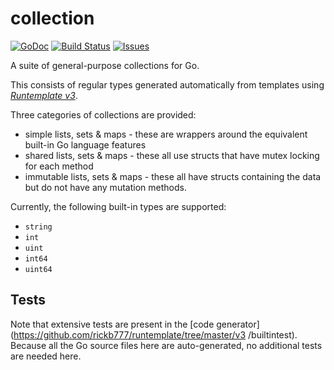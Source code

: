 # collection

[![GoDoc](https://img.shields.io/badge/api-Godoc-blue.svg?style=flat-square)](https://godoc.org/github.com/rickb777/collection)
[![Build Status](https://travis-ci.org/rickb777/collection.svg?branch=master)](https://travis-ci.org/rickb777/collection)
[![Issues](https://img.shields.io/github/issues/rickb777/collection.svg)](https://github.com/rickb777/collection/issues)

A suite of general-purpose collections for Go.

This consists of regular types generated automatically from templates using
[*Runtemplate v3*](https://github.com/rickb777/runtemplate/blob/master/v3/README.md).

Three categories of collections are provided:

 * simple lists, sets & maps - these are wrappers around the equivalent built-in Go language features
 * shared lists, sets & maps - these all use structs that have mutex locking for each method
 * immutable lists, sets & maps - these all have structs containing the data but do not have any mutation methods.

Currently, the following built-in types are supported:

 * `string`
 * `int`
 * `uint`
 * `int64`
 * `uint64`

## Tests

Note that extensive tests are present in the [code generator](https://github.com/rickb777/runtemplate/tree/master/v3
/builtintest). Because all the Go source files here are auto-generated, no additional tests are needed here.
